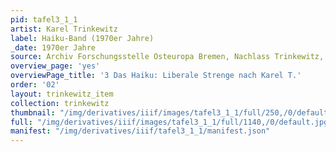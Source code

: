 ```yaml
---
pid: tafel3_1_1
artist: Karel Trinkewitz
label: Haiku-Band (1970er Jahre)
_date: 1970er Jahre
source: Archiv Forschungsstelle Osteuropa Bremen, Nachlass Trinkewitz, FSO 2–060.
overview_page: 'yes'
overviewPage_title: '3 Das Haiku: Liberale Strenge nach Karel T.'
order: '02'
layout: trinkewitz_item
collection: trinkewitz
thumbnail: "/img/derivatives/iiif/images/tafel3_1_1/full/250,/0/default.jpg"
full: "/img/derivatives/iiif/images/tafel3_1_1/full/1140,/0/default.jpg"
manifest: "/img/derivatives/iiif/tafel3_1_1/manifest.json"
---
```

